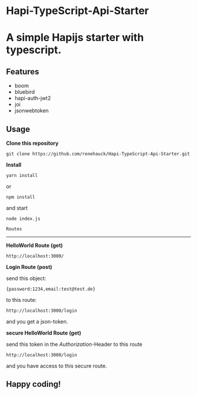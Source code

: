 # Hapi-TypeScript-Api-Starter

A simple Hapijs starter with typescript.
===================


Features
-------------
- boom
- bluebird
- hapi-auth-jwt2
- joi
- jsonwebtoken

Usage
-------------
**Clone this repository**

    git clone https://github.com/renehauck/Hapi-TypeScript-Api-Starter.git

**Install**

    yarn install

or

    npm install

and start

    node index.js
    
    Routes
-------------
**HelloWorld Route (get)**

    http://localhost:3000/
    
**Login Route (post)**

send this object:

    {password:1234,email:test@test.de}

to this route:

    http://localhost:3000/login
    
    
   and you get a json-token.

**secure HelloWorld Route (get)**

send this token in the *Authorization*-Header to this route 

    http://localhost:3000/login
   
   and you have access to this secure route.

Happy coding!
------------



    
